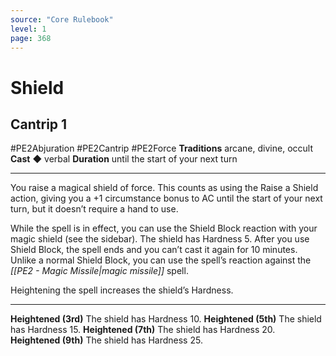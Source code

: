 ```yaml
---
source: "Core Rulebook"
level: 1
page: 368
---
```


# Shield
## Cantrip 1
#PE2Abjuration #PE2Cantrip #PE2Force 
**Traditions** arcane, divine, occult
**Cast** ◆ verbal
**Duration** until the start of your next turn

-----
You raise a magical shield of force. This counts as using the Raise a Shield action, giving you a +1 circumstance bonus to AC until the start of your next turn, but it doesn’t require a hand to use.

While the spell is in effect, you can use the Shield Block reaction with your magic shield (see the sidebar). The shield has Hardness 5. After you use Shield Block, the spell ends and you can’t cast it again for 10 minutes. Unlike a normal Shield Block, you can use the spell’s reaction against the *[[PE2 - Magic Missile|magic missile]]* spell.

Heightening the spell increases the shield’s Hardness. 

---
**Heightened (3rd)** The shield has Hardness 10. 
**Heightened (5th)** The shield has Hardness 15. 
**Heightened (7th)** The shield has Hardness 20. 
**Heightened (9th)** The shield has Hardness 25.